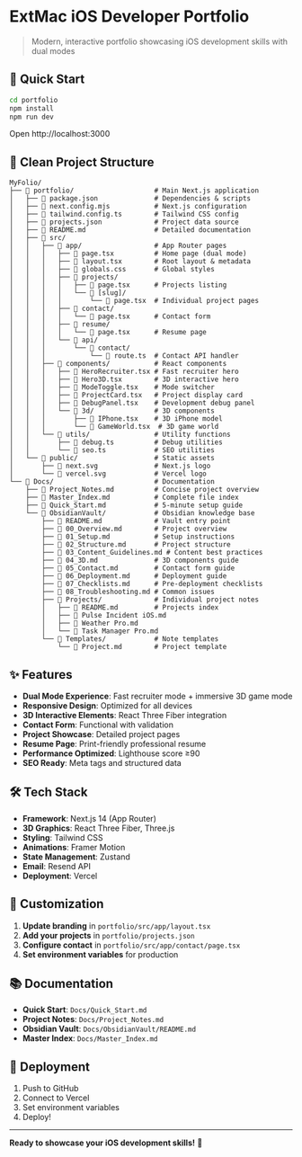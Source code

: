 # ExtMac iOS Developer Portfolio

> Modern, interactive portfolio showcasing iOS development skills with dual modes

## 🚀 Quick Start

```bash
cd portfolio
npm install
npm run dev
```

Open http://localhost:3000

## 📁 Clean Project Structure

```
MyFolio/
├── 📁 portfolio/                    # Main Next.js application
│   ├── 📄 package.json              # Dependencies & scripts
│   ├── 📄 next.config.mjs           # Next.js configuration
│   ├── 📄 tailwind.config.ts        # Tailwind CSS config
│   ├── 📄 projects.json             # Project data source
│   ├── 📄 README.md                 # Detailed documentation
│   ├── 📁 src/
│   │   ├── 📁 app/                  # App Router pages
│   │   │   ├── 📄 page.tsx          # Home page (dual mode)
│   │   │   ├── 📄 layout.tsx        # Root layout & metadata
│   │   │   ├── 📄 globals.css       # Global styles
│   │   │   ├── 📁 projects/
│   │   │   │   ├── 📄 page.tsx      # Projects listing
│   │   │   │   └── 📁 [slug]/
│   │   │   │       └── 📄 page.tsx  # Individual project pages
│   │   │   ├── 📁 contact/
│   │   │   │   └── 📄 page.tsx      # Contact form
│   │   │   ├── 📁 resume/
│   │   │   │   └── 📄 page.tsx      # Resume page
│   │   │   └── 📁 api/
│   │   │       └── 📁 contact/
│   │   │           └── 📄 route.ts  # Contact API handler
│   │   ├── 📁 components/           # React components
│   │   │   ├── 📄 HeroRecruiter.tsx # Fast recruiter hero
│   │   │   ├── 📄 Hero3D.tsx        # 3D interactive hero
│   │   │   ├── 📄 ModeToggle.tsx    # Mode switcher
│   │   │   ├── 📄 ProjectCard.tsx   # Project display card
│   │   │   ├── 📄 DebugPanel.tsx    # Development debug panel
│   │   │   └── 📁 3d/               # 3D components
│   │   │       ├── 📄 IPhone.tsx    # 3D iPhone model
│   │   │       └── 📄 GameWorld.tsx  # 3D game world
│   │   └── 📁 utils/                # Utility functions
│   │       ├── 📄 debug.ts          # Debug utilities
│   │       └── 📄 seo.ts            # SEO utilities
│   └── 📁 public/                   # Static assets
│       ├── 📄 next.svg              # Next.js logo
│       └── 📄 vercel.svg            # Vercel logo
└── 📁 Docs/                         # Documentation
    ├── 📄 Project_Notes.md          # Concise project overview
    ├── 📄 Master_Index.md           # Complete file index
    ├── 📄 Quick_Start.md            # 5-minute setup guide
    └── 📁 ObsidianVault/            # Obsidian knowledge base
        ├── 📄 README.md             # Vault entry point
        ├── 📄 00_Overview.md        # Project overview
        ├── 📄 01_Setup.md           # Setup instructions
        ├── 📄 02_Structure.md       # Project structure
        ├── 📄 03_Content_Guidelines.md # Content best practices
        ├── 📄 04_3D.md              # 3D components guide
        ├── 📄 05_Contact.md         # Contact form guide
        ├── 📄 06_Deployment.md      # Deployment guide
        ├── 📄 07_Checklists.md      # Pre-deployment checklists
        ├── 📄 08_Troubleshooting.md # Common issues
        ├── 📁 Projects/             # Individual project notes
        │   ├── 📄 README.md         # Projects index
        │   ├── 📄 Pulse Incident iOS.md
        │   ├── 📄 Weather Pro.md
        │   └── 📄 Task Manager Pro.md
        └── 📁 Templates/            # Note templates
            └── 📄 Project.md        # Project template
```

## ✨ Features

- **Dual Mode Experience**: Fast recruiter mode + immersive 3D game mode
- **Responsive Design**: Optimized for all devices
- **3D Interactive Elements**: React Three Fiber integration
- **Contact Form**: Functional with validation
- **Project Showcase**: Detailed project pages
- **Resume Page**: Print-friendly professional resume
- **Performance Optimized**: Lighthouse score ≥90
- **SEO Ready**: Meta tags and structured data

## 🛠️ Tech Stack

- **Framework**: Next.js 14 (App Router)
- **3D Graphics**: React Three Fiber, Three.js
- **Styling**: Tailwind CSS
- **Animations**: Framer Motion
- **State Management**: Zustand
- **Email**: Resend API
- **Deployment**: Vercel

## 🎯 Customization

1. **Update branding** in `portfolio/src/app/layout.tsx`
2. **Add your projects** in `portfolio/projects.json`
3. **Configure contact** in `portfolio/src/app/contact/page.tsx`
4. **Set environment variables** for production

## 📚 Documentation

- **Quick Start**: `Docs/Quick_Start.md`
- **Project Notes**: `Docs/Project_Notes.md`
- **Obsidian Vault**: `Docs/ObsidianVault/README.md`
- **Master Index**: `Docs/Master_Index.md`

## 🚀 Deployment

1. Push to GitHub
2. Connect to Vercel
3. Set environment variables
4. Deploy!

---

**Ready to showcase your iOS development skills!** 🎉
